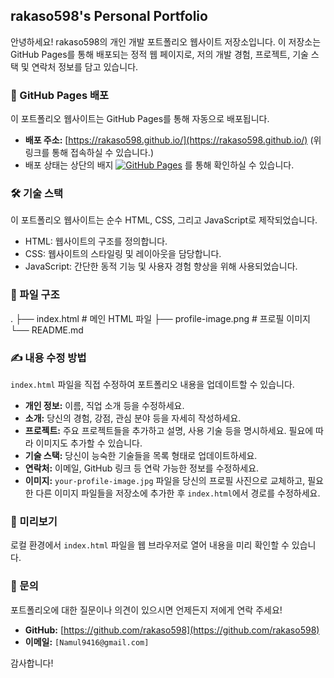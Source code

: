 ## rakaso598's Personal Portfolio

안녕하세요! rakaso598의 개인 개발 포트폴리오 웹사이트 저장소입니다.
이 저장소는 GitHub Pages를 통해 배포되는 정적 웹 페이지로, 저의 개발 경험, 프로젝트, 기술 스택 및 연락처 정보를 담고 있습니다.

### 🚀 GitHub Pages 배포

이 포트폴리오 웹사이트는 GitHub Pages를 통해 자동으로 배포됩니다.

* **배포 주소:** [https://rakaso598.github.io/](https://rakaso598.github.io/) (위 링크를 통해 접속하실 수 있습니다.)
* 배포 상태는 상단의 배지 [![GitHub Pages](https://github.com/rakaso598/rakaso598.github.io/actions/workflows/pages/pages-build-deployment/badge.svg)](https://github.com/rakaso598/rakaso598.github.io/actions/workflows/pages/pages-build-deployment) 를 통해 확인하실 수 있습니다.

### 🛠️ 기술 스택

이 포트폴리오 웹사이트는 순수 HTML, CSS, 그리고 JavaScript로 제작되었습니다.

* HTML: 웹사이트의 구조를 정의합니다.
* CSS: 웹사이트의 스타일링 및 레이아웃을 담당합니다.
* JavaScript: 간단한 동적 기능 및 사용자 경험 향상을 위해 사용되었습니다.

### 📂 파일 구조

.
├── index.html          # 메인 HTML 파일
├── profile-image.png   # 프로필 이미지
└── README.md


### ✍️ 내용 수정 방법

`index.html` 파일을 직접 수정하여 포트폴리오 내용을 업데이트할 수 있습니다.

* **개인 정보:** 이름, 직업 소개 등을 수정하세요.
* **소개:** 당신의 경험, 강점, 관심 분야 등을 자세히 작성하세요.
* **프로젝트:** 주요 프로젝트들을 추가하고 설명, 사용 기술 등을 명시하세요. 필요에 따라 이미지도 추가할 수 있습니다.
* **기술 스택:** 당신이 능숙한 기술들을 목록 형태로 업데이트하세요.
* **연락처:** 이메일, GitHub 링크 등 연락 가능한 정보를 수정하세요.
* **이미지:** `your-profile-image.jpg` 파일을 당신의 프로필 사진으로 교체하고, 필요한 다른 이미지 파일들을 저장소에 추가한 후 `index.html`에서 경로를 수정하세요.

### 👀 미리보기

로컬 환경에서 `index.html` 파일을 웹 브라우저로 열어 내용을 미리 확인할 수 있습니다.

### 🤝 문의

포트폴리오에 대한 질문이나 의견이 있으시면 언제든지 저에게 연락 주세요!

* **GitHub:** [https://github.com/rakaso598](https://github.com/rakaso598)
* **이메일:** `[Namul9416@gmail.com]`

감사합니다!
